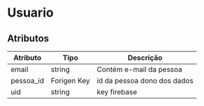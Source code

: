 # Usuario

## Atributos

| Atributo  | Tipo        | Descrição                   |
| --------- | ----------- | --------------------------- |
| email     | string      | Contém e-mail da pessoa     |
| pessoa_id | Forigen Key | id da pessoa dono dos dados |
| uid       | string      | key firebase                |

